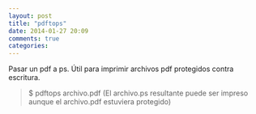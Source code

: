 ```yaml
---
layout: post
title: "pdftops"
date: 2014-01-27 20:09
comments: true
categories: 
---
```

Pasar un pdf a ps. Útil para imprimir archivos pdf protegidos contra escritura.

>$ pdftops archivo.pdf  (El archivo.ps resultante puede ser impreso aunque el archivo.pdf estuviera protegido)

